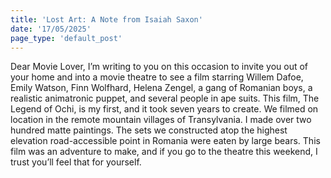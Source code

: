 ```yaml
---
title: 'Lost Art: A Note from Isaiah Saxon'
date: '17/05/2025'
page_type: 'default_post'
---
```

Dear Movie Lover,
I’m writing to you on this occasion to invite you out of your home and into a movie theatre to see a film starring Willem Dafoe, Emily Watson, Finn Wolfhard, Helena Zengel, a gang of Romanian boys, a realistic animatronic puppet, and several people in ape suits. This film, The Legend of Ochi, is my first, and it took seven years to create. We filmed on location in the remote mountain villages of Transylvania. I made over two hundred matte paintings. The sets we constructed atop the highest elevation road-accessible point in Romania were eaten by large bears. This film was an adventure to make, and if you go to the theatre this weekend, I trust you’ll feel that for yourself.
